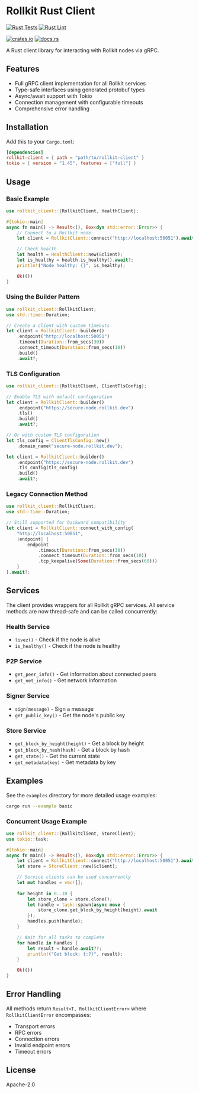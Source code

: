 # Rollkit Rust Client

[![Rust Tests](https://github.com/rollkit/rollkit/actions/workflows/rust-test.yml/badge.svg)](https://github.com/rollkit/rollkit/actions/workflows/rust-test.yml)
[![Rust Lint](https://github.com/rollkit/rollkit/actions/workflows/rust-lint.yml/badge.svg)](https://github.com/rollkit/rollkit/actions/workflows/rust-lint.yml)
<!-- markdown-link-check-disable -->
[![crates.io](https://img.shields.io/crates/v/rollkit-client.svg)](https://crates.io/crates/rollkit-client)
[![docs.rs](https://docs.rs/rollkit-client/badge.svg)](https://docs.rs/rollkit-client)
<!-- markdown-link-check-enable -->

A Rust client library for interacting with Rollkit nodes via gRPC.

## Features

- Full gRPC client implementation for all Rollkit services
- Type-safe interfaces using generated protobuf types
- Async/await support with Tokio
- Connection management with configurable timeouts
- Comprehensive error handling

## Installation

Add this to your `Cargo.toml`:

```toml
[dependencies]
rollkit-client = { path = "path/to/rollkit-client" }
tokio = { version = "1.45", features = ["full"] }
```

## Usage

### Basic Example

```rust
use rollkit_client::{RollkitClient, HealthClient};

#[tokio::main]
async fn main() -> Result<(), Box<dyn std::error::Error>> {
    // Connect to a Rollkit node
    let client = RollkitClient::connect("http://localhost:50051").await?;

    // Check health
    let health = HealthClient::new(&client);
    let is_healthy = health.is_healthy().await?;
    println!("Node healthy: {}", is_healthy);

    Ok(())
}
```

### Using the Builder Pattern

```rust
use rollkit_client::RollkitClient;
use std::time::Duration;

// Create a client with custom timeouts
let client = RollkitClient::builder()
    .endpoint("http://localhost:50051")
    .timeout(Duration::from_secs(30))
    .connect_timeout(Duration::from_secs(10))
    .build()
    .await?;
```

### TLS Configuration

```rust
use rollkit_client::{RollkitClient, ClientTlsConfig};

// Enable TLS with default configuration
let client = RollkitClient::builder()
    .endpoint("https://secure-node.rollkit.dev")
    .tls()
    .build()
    .await?;

// Or with custom TLS configuration
let tls_config = ClientTlsConfig::new()
    .domain_name("secure-node.rollkit.dev");

let client = RollkitClient::builder()
    .endpoint("https://secure-node.rollkit.dev")
    .tls_config(tls_config)
    .build()
    .await?;
```

### Legacy Connection Method

```rust
use rollkit_client::RollkitClient;
use std::time::Duration;

// Still supported for backward compatibility
let client = RollkitClient::connect_with_config(
    "http://localhost:50051",
    |endpoint| {
        endpoint
            .timeout(Duration::from_secs(30))
            .connect_timeout(Duration::from_secs(10))
            .tcp_keepalive(Some(Duration::from_secs(60)))
    }
).await?;
```

## Services

The client provides wrappers for all Rollkit gRPC services. All service methods are now thread-safe and can be called concurrently:

### Health Service

- `livez()` - Check if the node is alive
- `is_healthy()` - Check if the node is healthy

### P2P Service

- `get_peer_info()` - Get information about connected peers
- `get_net_info()` - Get network information

### Signer Service

- `sign(message)` - Sign a message
- `get_public_key()` - Get the node's public key

### Store Service

- `get_block_by_height(height)` - Get a block by height
- `get_block_by_hash(hash)` - Get a block by hash
- `get_state()` - Get the current state
- `get_metadata(key)` - Get metadata by key

## Examples

See the `examples` directory for more detailed usage examples:

```bash
cargo run --example basic
```

### Concurrent Usage Example

```rust
use rollkit_client::{RollkitClient, StoreClient};
use tokio::task;

#[tokio::main]
async fn main() -> Result<(), Box<dyn std::error::Error>> {
    let client = RollkitClient::connect("http://localhost:50051").await?;
    let store = StoreClient::new(&client);

    // Service clients can be used concurrently
    let mut handles = vec![];
    
    for height in 0..10 {
        let store_clone = store.clone();
        let handle = task::spawn(async move {
            store_clone.get_block_by_height(height).await
        });
        handles.push(handle);
    }

    // Wait for all tasks to complete
    for handle in handles {
        let result = handle.await??;
        println!("Got block: {:?}", result);
    }

    Ok(())
}
```

## Error Handling

All methods return `Result<T, RollkitClientError>` where `RollkitClientError` encompasses:

- Transport errors
- RPC errors
- Connection errors
- Invalid endpoint errors
- Timeout errors

## License

Apache-2.0
